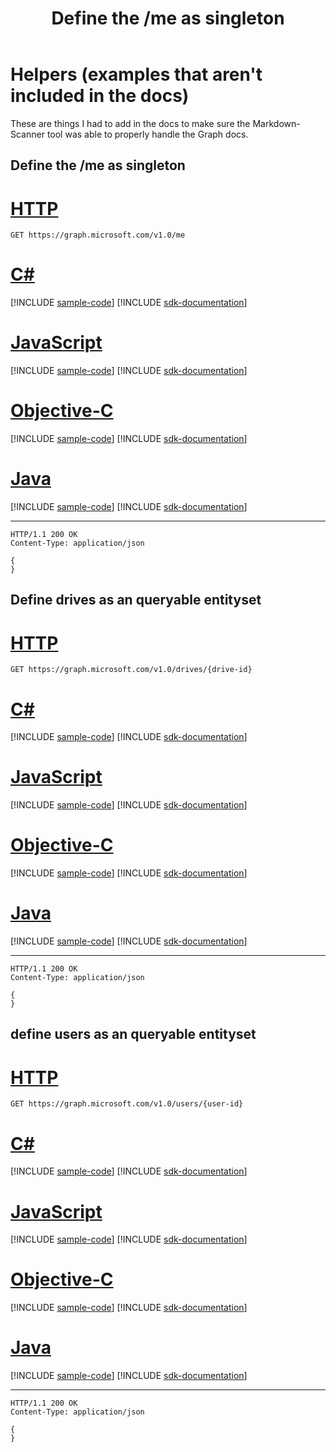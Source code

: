 ﻿---
title: "Define the /me as singleton"
description: "These are things I had to add in the docs to make sure the Markdown-Scanner"
localization_priority: Normal
author: ""
ms.prod: ""
doc_type: conceptualPageType
---

# Helpers (examples that aren't included in the docs)

These are things I had to add in the docs to make sure the Markdown-Scanner
tool was able to properly handle the Graph docs.

## Define the /me as singleton

# [HTTP](#tab/http)

<!-- {"blockType": "request", "name": "get_current_user" } -->

```msgraph-interactive
GET https://graph.microsoft.com/v1.0/me
```

# [C#](#tab/csharp)

[!INCLUDE [sample-code](../includes/snippets/csharp/get-current-user-csharp-snippets.md)]
[!INCLUDE [sdk-documentation](../includes/snippets/snippets-sdk-documentation-link.md)]

# [JavaScript](#tab/javascript)

[!INCLUDE [sample-code](../includes/snippets/javascript/get-current-user-javascript-snippets.md)]
[!INCLUDE [sdk-documentation](../includes/snippets/snippets-sdk-documentation-link.md)]

# [Objective-C](#tab/objc)

[!INCLUDE [sample-code](../includes/snippets/objc/get-current-user-objc-snippets.md)]
[!INCLUDE [sdk-documentation](../includes/snippets/snippets-sdk-documentation-link.md)]

# [Java](#tab/java)

[!INCLUDE [sample-code](../includes/snippets/java/get-current-user-java-snippets.md)]
[!INCLUDE [sdk-documentation](../includes/snippets/snippets-sdk-documentation-link.md)]

---

<!-- {"blockType": "response", "@odata.type": "microsoft.graph.user", truncated: true } -->

```http
HTTP/1.1 200 OK
Content-Type: application/json

{
}
```

## Define drives as an queryable entityset

# [HTTP](#tab/http)

<!-- {"blockType": "request", "name": "get_drive_from_id" } -->

```msgraph-interactive
GET https://graph.microsoft.com/v1.0/drives/{drive-id}
```

# [C#](#tab/csharp)

[!INCLUDE [sample-code](../includes/snippets/csharp/get-drive-from-id-csharp-snippets.md)]
[!INCLUDE [sdk-documentation](../includes/snippets/snippets-sdk-documentation-link.md)]

# [JavaScript](#tab/javascript)

[!INCLUDE [sample-code](../includes/snippets/javascript/get-drive-from-id-javascript-snippets.md)]
[!INCLUDE [sdk-documentation](../includes/snippets/snippets-sdk-documentation-link.md)]

# [Objective-C](#tab/objc)

[!INCLUDE [sample-code](../includes/snippets/objc/get-drive-from-id-objc-snippets.md)]
[!INCLUDE [sdk-documentation](../includes/snippets/snippets-sdk-documentation-link.md)]

# [Java](#tab/java)

[!INCLUDE [sample-code](../includes/snippets/java/get-drive-from-id-java-snippets.md)]
[!INCLUDE [sdk-documentation](../includes/snippets/snippets-sdk-documentation-link.md)]

---

<!-- {"blockType": "response", "@odata.type": "microsoft.graph.drive", truncated: true } -->

```http
HTTP/1.1 200 OK
Content-Type: application/json

{
}
```

## define users as an queryable entityset

# [HTTP](#tab/http)

<!-- {"blockType": "request", "name": "get_users" } -->

```msgraph-interactive
GET https://graph.microsoft.com/v1.0/users/{user-id}
```

# [C#](#tab/csharp)

[!INCLUDE [sample-code](../includes/snippets/csharp/get-users-csharp-snippets.md)]
[!INCLUDE [sdk-documentation](../includes/snippets/snippets-sdk-documentation-link.md)]

# [JavaScript](#tab/javascript)

[!INCLUDE [sample-code](../includes/snippets/javascript/get-users-javascript-snippets.md)]
[!INCLUDE [sdk-documentation](../includes/snippets/snippets-sdk-documentation-link.md)]

# [Objective-C](#tab/objc)

[!INCLUDE [sample-code](../includes/snippets/objc/get-users-objc-snippets.md)]
[!INCLUDE [sdk-documentation](../includes/snippets/snippets-sdk-documentation-link.md)]

# [Java](#tab/java)

[!INCLUDE [sample-code](../includes/snippets/java/get-users-java-snippets.md)]
[!INCLUDE [sdk-documentation](../includes/snippets/snippets-sdk-documentation-link.md)]

---

<!-- {"blockType": "response", "@odata.type": "microsoft.graph.user", truncated: true } -->

```http
HTTP/1.1 200 OK
Content-Type: application/json

{
}
```

<!-- uuid: 8fcb5dbc-d5aa-4681-8e31-b001d5168d73
2015-10-25 14:57:30 UTC -->

<!-- {
  "type": "#page.annotation",
  "description": "Missing Requests",
  "keywords": "",
  "section": "documentation",
  "tocPath": "",
  "suppressions": [
  ]
}-->
